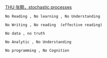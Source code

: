 [THU 张颢，stochastic processes](https://www.bilibili.com/video/BV1mV411n7bp?from=search&seid=16572305407451064730)    
```
No Reading , No learning , No Understanding    

No Writing , No reading  (effective reading)   

No data , no truth   

No Analytic , No Understanding   

No programming , No Cognition
```
